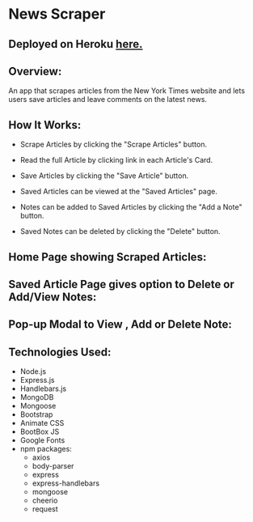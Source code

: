 # __News Scraper__

## Deployed on Heroku <a href="https://#####/" rel="nofollow"> here.</a>



## Overview:
An app that scrapes articles from the New York Times website and lets users save articles and leave comments on the latest news.


## How It Works:

- Scrape Articles by clicking the "Scrape Articles" button.

- Read the full Article by clicking link in each Article's Card.

- Save Articles by clicking the "Save Article" button.

- Saved Articles can be viewed at the "Saved Articles" page.

- Notes can be added to Saved Articles by clicking the "Add a Note" button.

- Saved Notes can be deleted by clicking the "Delete" button.  




## Home Page showing Scraped Articles:







## Saved Article Page gives option to Delete or Add/View Notes:




## Pop-up Modal to View , Add or Delete Note:







## Technologies Used:
- Node.js
- Express.js
- Handlebars.js
- MongoDB
- Mongoose
- Bootstrap
- Animate CSS
- BootBox JS
- Google Fonts
- npm packages:
    - axios
    - body-parser
    - express
    - express-handlebars
    - mongoose
    - cheerio
    - request

